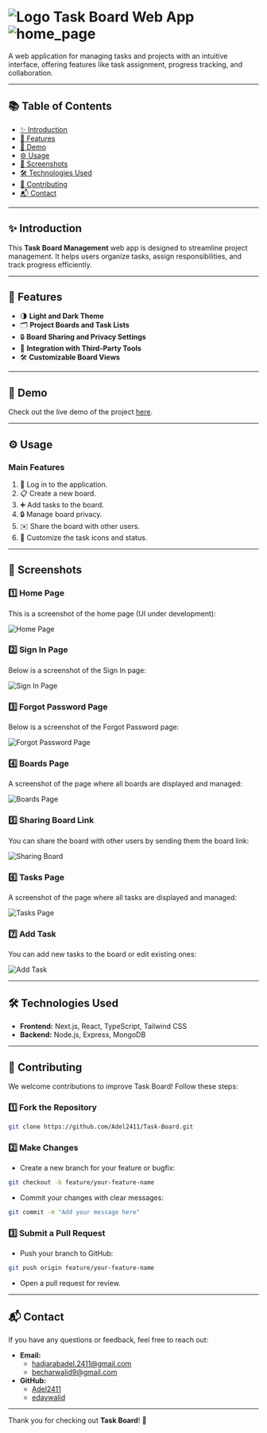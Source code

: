 # ![Logo](./frontend/public/Logo.svg) **Task Board Web App** ![home_page](https://img.shields.io/badge/Task%20Board-Web%20App-blue)

A web application for managing tasks and projects with an intuitive interface, offering features like task assignment, progress tracking, and collaboration.

---

## 📚 Table of Contents

- [✨ Introduction](#introduction)
- [🌟 Features](#features)
- [🚀 Demo](#demo)
- [⚙️ Usage](#usage)
- [📸 Screenshots](#screenshots)
- [🛠️ Technologies Used](#technologies-used)
- [🤝 Contributing](#contributing)
- [📬 Contact](#contact)

---

## ✨ Introduction

This **Task Board Management** web app is designed to streamline project management. It helps users organize tasks, assign responsibilities, and track progress efficiently.

---

## 🌟 Features

- 🌗 **Light and Dark Theme**
- 🗂️ **Project Boards and Task Lists**
- 🔒 **Board Sharing and Privacy Settings**
- 🔗 **Integration with Third-Party Tools**
- 🛠️ **Customizable Board Views**

---

## 🚀 Demo

Check out the live demo of the project [here](https://task-board-beta.vercel.app).

---

## ⚙️ Usage

### Main Features

1. 🔑 Log in to the application.
2. 📋 Create a new board.
3. ➕ Add tasks to the board.
4. 🔒 Manage board privacy.
5. ✉️ Share the board with other users.
6. 🎨 Customize the task icons and status.

---

## 📸 Screenshots

### 1️⃣ Home Page

This is a screenshot of the home page (UI under development):

![Home Page](./screenshots/home_page.png)

### 2️⃣ Sign In Page

Below is a screenshot of the Sign In page:

![Sign In Page](./screenshots/login.png)

### 3️⃣ Forgot Password Page

Below is a screenshot of the Forgot Password page:

![Forgot Password Page](./screenshots/forgot_password.png)

### 4️⃣ Boards Page

A screenshot of the page where all boards are displayed and managed:

![Boards Page](./screenshots/boards.png)

### 5️⃣ Sharing Board Link

You can share the board with other users by sending them the board link:

![Sharing Board](./screenshots/share_board.png)

### 6️⃣ Tasks Page

A screenshot of the page where all tasks are displayed and managed:

![Tasks Page](./screenshots/tasks.png)

### 7️⃣ Add Task

You can add new tasks to the board or edit existing ones:

![Add Task](./screenshots/add_task.png)

---

## 🛠️ Technologies Used

- **Frontend:** Next.js, React, TypeScript, Tailwind CSS
- **Backend:** Node.js, Express, MongoDB

---

## 🤝 Contributing

We welcome contributions to improve Task Board! Follow these steps:

### 1️⃣ Fork the Repository

```bash
git clone https://github.com/Adel2411/Task-Board.git
```

### 2️⃣ Make Changes

- Create a new branch for your feature or bugfix:

```bash
git checkout -b feature/your-feature-name
```

- Commit your changes with clear messages:

```bash
git commit -m "Add your message here"
```

### 3️⃣ Submit a Pull Request

- Push your branch to GitHub:

```bash
git push origin feature/your-feature-name
```

- Open a pull request for review.

---

## 📬 Contact

If you have any questions or feedback, feel free to reach out:

- **Email:**
  - hadjarabadel.2411@gmail.com
  - becharwalid9@gmail.com
- **GitHub:**
  - [Adel2411](https://github.com/Adel2411)
  - [edaywalid](https://github.com/edaywalid)

---

Thank you for checking out **Task Board**! 🌟
